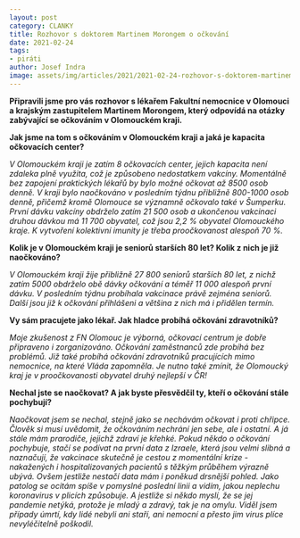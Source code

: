 ```yaml
---
layout: post
category: CLANKY
title: Rozhovor s doktorem Martinem Morongem o očkování
date: 2021-02-24
tags: 
- piráti
author: Josef Indra
image: assets/img/articles/2021/2021-02-24-rozhovor-s-doktorem-martinem-morongem-o-ockovani.jpg  #751x422 pixelu
---
```

**Připravili jsme pro vás rozhovor s lékařem Fakultní nemocnice v Olomouci a krajským zastupitelem Martinem Morongem, který odpovídá na otázky zabývající se očkováním v Olomouckém kraji.**

**Jak jsme na tom s očkováním v Olomouckém kraji a jaká je kapacita očkovacích center?**

*V Olomouckém kraji je zatím 8 očkovacích center, jejich kapacita není zdaleka plně využita, což je způsobeno nedostatkem vakcíny. Momentálně bez zapojení praktických lékařů by bylo možné očkovat až 8500 osob denně. V kraji bylo naočkováno v posledním týdnu přibližně 800-1000 osob denně, přičemž kromě Olomouce se významně očkovalo také v Šumperku. První dávku vakcíny obdrželo zatím 21 500 osob a ukončenou vakcinaci druhou dávkou má 11 700 obyvatel, což jsou 2,2 % obyvatel Olomouckého kraje. K vytvoření kolektivní imunity je třeba proočkovanost alespoň 70 %.*

**Kolik je v Olomouckém kraji je seniorů starších 80 let? Kolik z nich je již naočkováno?**

*V Olomouckém kraji žije přibližně 27 800 seniorů starších 80 let, z nichž zatím 5000 obdrželo obě dávky očkování a téměř 11 000 alespoň první dávku. V posledním týdnu probíhala vakcinace právě zejména seniorů. Další jsou již k očkování přihlášeni a většina z nich má i přidělen termín.*

**Vy sám pracujete jako lékař. Jak hladce probíhá očkování zdravotníků?**

*Moje zkušenost z FN Olomouc je výborná, očkovací centrum je dobře připraveno i zorganizováno. Očkování zaměstnanců zde probíhá bez problémů. Již také probíhá očkování zdravotníků pracujících mimo nemocnice, na které Vláda zapomněla. Je nutno také zmínit, že Olomoucký kraj je v proočkovanosti obyvatel druhý nejlepší v ČR!*

**Nechal jste se naočkovat? A jak byste přesvědčil ty, kteří o očkování stále pochybují?**

*Naočkovat jsem se nechal, stejně jako se nechávám očkovat i proti chřipce. Člověk si musí uvědomit, že očkováním nechrání jen sebe, ale i ostatní. A já stále mám prarodiče, jejichž zdraví je křehké. Pokud někdo o očkování pochybuje, stačí se podívat na první data z Izraele, která jsou velmi slibná a naznačují, že vakcinace skutečně je cestou z momentální krize - nakažených i hospitalizovaných pacientů s těžkým průběhem výrazně ubývá. Ovšem jestliže nestačí data mám i poněkud drsnější pohled. Jako patolog se ocitám spíše v pomyslné poslední linii a vidím, jakou neplechu koronavirus v plicích způsobuje. A jestliže si někdo myslí, že se jej pandemie netýká, protože je mladý a zdravý, tak je na omylu. Viděl jsem případy úmrtí, kdy lidé nebyli ani staří, ani nemocní a přesto jim virus plíce nevyléčitelně poškodil.*
